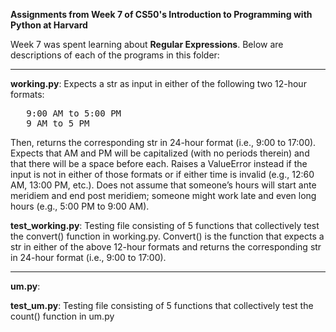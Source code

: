 **Assignments from Week 7 of CS50's Introduction to Programming with Python at Harvard**

Week 7 was spent learning about **Regular Expressions**. Below are descriptions of each of the programs in this folder:  
  
-----------------------------------------------------------------------------------------------------------------------------------------------------------
  
**working.py**: Expects a str as input in either of the following two 12-hour formats:  
<pre>
   9:00 AM to 5:00 PM  
   9 AM to 5 PM
</pre>
Then, returns the corresponding str in 24-hour format (i.e., 9:00 to 17:00). Expects that AM and PM will be capitalized (with no periods therein) and that there will be a space before each. Raises a ValueError instead if the input is not in either of those formats or if either time is invalid (e.g., 12:60 AM, 13:00 PM, etc.). Does not assume that someone’s hours will start ante meridiem and end post meridiem; someone might work late and even long hours (e.g., 5:00 PM to 9:00 AM).  
  
**test_working.py**: Testing file consisting of 5 functions that collectively test the convert() function in working.py. Convert() is the function that expects a str in either of the above 12-hour formats and returns the corresponding str in 24-hour format (i.e., 9:00 to 17:00).  
  
-----------------------------------------------------------------------------------------------------------------------------------------------------------
  
**um.py**: 

**test_um.py**: Testing file consisting of 5 functions that collectively test the count() function in um.py

